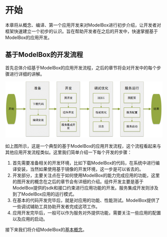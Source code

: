 # 开始

本章将从概念、编译、第一个应用开发来对ModelBox进行初步介绍，让开发者对框架快速建立一个初步的认识。旨在帮助开发者在之后的开发中，快速掌握基于ModelBox的应用开发。

## 基于ModelBox的开发流程

首先总体介绍基于ModelBox的应用开发流程，之后的章节将会对开发中的每个步骤进行详细的讲解。

![flow](../assets/images/figure/get-start/flow.png)

如上图所示，这是一个典型的基于ModelBox的应用开发流程，这个流程看起来与其他应用开发流程类似。这里我们简单介绍一下每个开发的步骤：

1. 首先需要准备相关的开发环境，比如下载ModelBox的代码，在系统中进行编译安装，当然如果使用基于镜像的开发环境，这一步是可以省去的。
2. 开发部分，主要关注点在于如何使用ModelBox的能力完成应用的功能，这里的图开发的概念在之后的章节会有详细的介绍。组件开发主要是基于ModelBox提供的sdk和接口约束进行应用功能的开发。服务集成开发则涉及到了ModelBox应用的运行模式。
3. 在基本的代码开发完毕后，就是对应用的功能、性能测试。ModelBox提供了一些调试辅助工具协助开发者完成这项工作。
4. 应用开发完毕后，一般可以作为服务对外提供功能，需要关注一些应用的配置以及应用的启动。

接下来我们将介绍ModelBox的[基本概念](../get-start/conception.md)。
